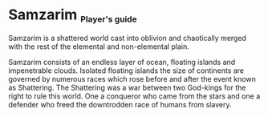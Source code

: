# Samzarim <small><small><sub>Player's guide</sub></small></small>
Samzarim is a shattered world cast into oblivion and chaotically merged with the rest of the elemental and non-elemental plain.

Samzarim consists of an endless layer of ocean, floating islands and impenetrable clouds. Isolated floating islands the size of continents are governed by numerous races which rose before and after the event known as Shattering. The Shattering was a war between two God-kings for the right to rule this world. One a conqueror who came from the stars and one a defender who freed the downtrodden race of humans from slavery.